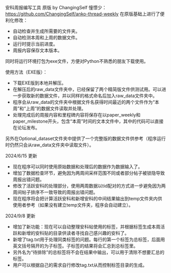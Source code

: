 安科周报编写工具
原版 by ChangingSelf 憧憬少：https://github.com/ChangingSelf/anko-thread-weekly
在原版基础上进行了便利化修改：
- 自动检查并生成所需要的文件夹。
- 自动检测本周和上周的数据文件。
- 运行时提示当前进度。
- 周报内容保存文本版本。

同时将运行环境打包为exe文件，方便对Python不熟悉的朋友下载使用。

使用方法（EXE版）：
- 下载EXE版到本地并解压。
- 在解压后的raw_data文件夹中，已经保留了两个精简版文件供测试用。可以进一步获取新的数据文件，并以同样的格式命名后加入raw_data文件夹中。
- 程序会从raw_data的文件夹中根据文件名获得时间最近的两个文件作为“本周”和“上周”的数据文件读取并处理。
- 处理完成后的周报内容和里程碑内容将保存在以paper_weekly和paper_milestone开头，包含“本周”时间的文本文件中，其中的代码可以直接在论坛发布。

另外在Optional_dataset文件夹中提供了一个完整版的数据文件供参考（程序运行时仍然只会从raw_data文件夹中读取文件）。

2024/6/15 更新
- 现在程序可以同时使用原始数据和处理后的数据作为数据输入了。
- 增加了数据检查环节，避免因为两周间采样范围不同或者部分帖子被锁隐导致周报出错问题。
- 修改了活跃安科的处理部分，使用两周数据以tid配对的方式进一步避免因为两周间帖子排序不一致导致的周报出错问题。
- 现在程序将会把计算活跃安科和新增安科的中间结果输出到temp文件夹内供使用者参考（如果没有建立temp文件夹，程序会自动建立）。

2024/9/8 更新
- 增加了新功能：现在可以自动整理安科帖使用的标签，并根据标签生成本周活跃和新增的安科贴的目录供读者寻找自己感兴趣的安科了。
- 新增了tag.txt用于处理同类标签的问题。每行的第一个标签为总标签，后面用英文括号隔开的为子标签。子标签的结果将会汇总到总标签里。
- 另外名为“待排除”的总标签将不会在结果中输出，可以用于清除不想要汇总的标签。
- 用户可以根据自己的需求自行修改tag.txt从而控制标签目录的生成。  
